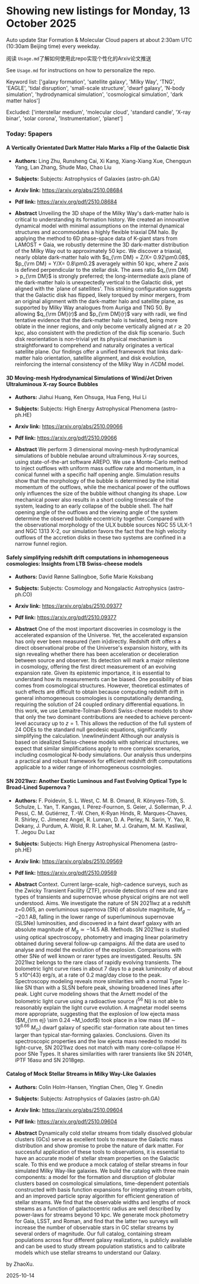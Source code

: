 # Showing new listings for Monday, 13 October 2025
Auto update Star Formation & Molecular Cloud papers at about 2:30am UTC (10:30am Beijing time) every weekday.


阅读 `Usage.md`了解如何使用此repo实现个性化的Arxiv论文推送

See `Usage.md` for instructions on how to personalize the repo. 


Keyword list: ['galaxy formation', 'satellite galaxy', 'Milky Way', 'TNG', 'EAGLE', 'tidal disruption', 'small-scale structure', 'dwarf galaxy', 'N-body simulation', 'hydrodynamical simulation', 'cosmological simulation', 'dark matter halos']


Excluded: ['interstellar medium', 'molecular cloud', 'standard candle', 'X-ray binar', 'solar corona', 'Instrumentation', 'planet']


### Today: 5papers 
#### A Vertically Orientated Dark Matter Halo Marks a Flip of the Galactic Disk
 - **Authors:** Ling Zhu, Runsheng Cai, Xi Kang, Xiang-Xiang Xue, Chengqun Yang, Lan Zhang, Shude Mao, Chao Liu
 - **Subjects:** Subjects:
Astrophysics of Galaxies (astro-ph.GA)
 - **Arxiv link:** https://arxiv.org/abs/2510.08684

 - **Pdf link:** https://arxiv.org/pdf/2510.08684

 - **Abstract**
 Unveiling the 3D shape of the Milky Way's dark-matter halo is critical to understanding its formation history. We created an innovative dynamical model with minimal assumptions on the internal dynamical structures and accommodates a highly flexible triaxial DM halo. By applying the method to 6D phase-space data of K-giant stars from LAMOST + Gaia, we robustly determine the 3D dark-matter distribution of the Milky Way out to approximately 50 kpc. We discover a triaxial, nearly oblate dark-matter halo with $q_{\rm DM} = Z/X= 0.92\pm0.08$, $p_{\rm DM} = Y/X= 0.8\pm0.2$ averagely within 50 kpc, where $Z$ axis is defined perpendicular to the stellar disk. The axes ratio $q_{\rm DM} > p_{\rm DM}$ is strongly preferred; the long-intermediate axis plane of the dark-matter halo is unexpectedly vertical to the Galactic disk, yet aligned with the `plane of satellites'. This striking configuration suggests that the Galactic disk has flipped, likely torqued by minor mergers, from an original alignment with the dark-matter halo and satellite plane, as supported by Milky Way analogues from Auriga and TNG 50. By allowing $q_{\rm DM}(r)$ and $p_{\rm DM}(r)$ vary with radii, we find tentative evidence that the dark-matter halo is twisted, being more oblate in the inner regions, and only become vertically aligned at $r\gtrsim 20$ kpc, also consistent with the prediction of the disk flip scenario. Such disk reorientation is non-trivial yet its physical mechanism is straightforward to comprehend and naturally originates a vertical satellite plane. Our findings offer a unified framework that links dark-matter halo orientation, satellite alignment, and disk evolution, reinforcing the internal consistency of the Milky Way in $\Lambda$CDM model.
#### 3D Moving-mesh Hydrodynamical Simulations of Wind/Jet Driven Ultraluminous X-ray Source Bubbles
 - **Authors:** Jiahui Huang, Ken Ohsuga, Hua Feng, Hui Li
 - **Subjects:** Subjects:
High Energy Astrophysical Phenomena (astro-ph.HE)
 - **Arxiv link:** https://arxiv.org/abs/2510.09066

 - **Pdf link:** https://arxiv.org/pdf/2510.09066

 - **Abstract**
 We perform 3 dimensional moving-mesh hydrodynamical simulations of bubble nebulae around ultraluminous X-ray sources, using state-of-the-art software AREPO. We use a Monte-Carlo method to inject outflows with uniform mass outflow rate and momentum, in a conical funnel with a specific half opening angle. Simulation results show that the morphology of the bubble is determined by the initial momentum of the outflows, while the mechanical power of the outflows only influences the size of the bubble without changing its shape. Low mechanical power also results in a short cooling timescale of the system, leading to an early collapse of the bubble shell. The half opening angle of the outflows and the viewing angle of the system determine the observed bubble eccentricity together. Compared with the observational morphology of the ULX bubble sources NGC 55 ULX-1 and NGC 1313 X-2, our simulation favors the fact that the high velocity outflows of the accretion disks in these two systems are confined in a narrow funnel region.
#### Safely simplifying redshift drift computations in inhomogeneous cosmologies: Insights from LTB Swiss-cheese models
 - **Authors:** David Rønne Sallingboe, Sofie Marie Koksbang
 - **Subjects:** Subjects:
Cosmology and Nongalactic Astrophysics (astro-ph.CO)
 - **Arxiv link:** https://arxiv.org/abs/2510.09377

 - **Pdf link:** https://arxiv.org/pdf/2510.09377

 - **Abstract**
 One of the most important discoveries in cosmology is the accelerated expansion of the Universe. Yet, the accelerated expansion has only ever been measured {\em in}directly. Redshift drift offers a direct observational probe of the Universe's expansion history, with its sign revealing whether there has been acceleration or deceleration between source and observer. Its detection will mark a major milestone in cosmology, offering the first direct measurement of an evolving expansion rate. Given its epistemic importance, it is essential to understand how its measurements can be biased. One possibility of bias comes from cosmological structures. However, theoretical estimates of such effects are difficult to obtain because computing redshift drift in general inhomogeneous cosmologies is computationally demanding, requiring the solution of 24 coupled ordinary differential equations. In this work, we use Lemaitre-Tolman-Bondi Swiss-cheese models to show that only the two dominant contributions are needed to achieve percent-level accuracy up to $z = 1$. This allows the reduction of the full system of 24 ODEs to the standard null geodesic equations, significantly simplifying the calculation. \newline\indent Although our analysis is based on idealized Swiss-cheese models with spherical structures, we expect that similar simplifications apply to more complex scenarios, including cosmological N-body simulations. Our analysis thus underpins a practical and robust framework for efficient redshift drift computations applicable to a wider range of inhomogeneous cosmologies.
#### SN 2021lwz: Another Exotic Luminous and Fast Evolving Optical Type Ic Broad-Lined Supernova ?
 - **Authors:** F. Poidevin, S. L. West, C. M. B. Omand, R. Könyves-Tóth, S. Schulze, L. Yan, T. Kangas, I. Pérez-Fournon, S. Geier, J. Sollerman, P. J. Pessi, C. M. Gutiérrez, T.-W. Chen, K-Ryan Hinds, R. Marques-Chaves, R. Shirley, C. Jimenez Angel, R. Lunnan, D. A. Perley, N. Sarin, Y. Yao, R. Dekany, J. Purdum, A. Wold, R. R. Laher, M. J. Graham, M. M. Kasliwal, T. Jegou Du Laz
 - **Subjects:** Subjects:
High Energy Astrophysical Phenomena (astro-ph.HE)
 - **Arxiv link:** https://arxiv.org/abs/2510.09569

 - **Pdf link:** https://arxiv.org/pdf/2510.09569

 - **Abstract**
 Context. Current large-scale, high-cadence surveys, such as the Zwicky Transient Facility (ZTF), provide detections of new and rare types of transients and supernovae whose physical origins are not well understood. Aims. We investigate the nature of SN 2021lwz at a redshift z=0.065, an overluminous supernova (SN) of absolute magnitude, $M_{g} \sim -20.1$ AB, falling in the lower range of superluminous supernovae (SLSNe) luminosities, and discovered in a faint dwarf galaxy with an absolute magnitude of $M_{g} \simeq -14.5$ AB. Methods. SN 2021lwz is studied using optical spectroscopy, photometry and imaging linear polarimetry obtained during several follow-up campaigns. All the data are used to analyse and model the evolution of the explosion. Comparisons with other SNe of well known or rarer types are investigated. Results. SN 2021lwz belongs to the rare class of rapidly evolving transients. The bolometric light curve rises in about 7 days to a peak luminosity of about 5 x10^{43} erg/s, at a rate of 0.2 mag/day close to the peak. Spectroscopy modeling reveals more similarities with a normal Type Ic-like SN than with a SLSN before peak, showing broadened lines after peak. Light curve modeling shows that the Arnett model of the bolometric light curve using a radioactive source ($^{56}$ Ni) is not able to reasonably explain the light curve evolution. A magnetar model seems more appropriate, suggesting that the explosion of low ejecta mass ($M_{\rm ej} \sim 0.24 ~M_\odot$) took place in a low mass ($M \sim 10^{6.66}~M_\odot$) dwarf galaxy of specific star-formation rate about ten times larger than typical star-forming galaxies. Conclusions. Given its spectroscopic properties and the low ejecta mass needed to model its light-curve, SN 2021lwz does not match with many core-collapse H-poor SNe Types. It shares similarities with rarer transients like SN 2014ft, iPTF 16asu and SN 2018gep.
#### Catalog of Mock Stellar Streams in Milky Way-Like Galaxies
 - **Authors:** Colin Holm-Hansen, Yingtian Chen, Oleg Y. Gnedin
 - **Subjects:** Subjects:
Astrophysics of Galaxies (astro-ph.GA)
 - **Arxiv link:** https://arxiv.org/abs/2510.09604

 - **Pdf link:** https://arxiv.org/pdf/2510.09604

 - **Abstract**
 Dynamically cold stellar streams from tidally dissolved globular clusters (GCs) serve as excellent tools to measure the Galactic mass distribution and show promise to probe the nature of dark matter. For successful application of these tools to observations, it is essential to have an accurate model of stellar stream properties on the Galactic scale. To this end we produce a mock catalog of stellar streams in four simulated Milky Way-like galaxies. We build the catalog with three main components: a model for the formation and disruption of globular clusters based on cosmological simulations, time-dependent potentials constructed with basis function expansions for integrating stream orbits, and an improved particle spray algorithm for efficient generation of stellar streams. We find that the observable widths and lengths of mock streams as a function of galactocentric radius are well described by power-laws for streams beyond 10 kpc. We generate mock photometry for Gaia, LSST, and Roman, and find that the latter two surveys will increase the number of observable stars in GC stellar streams by several orders of magnitude. Our full catalog, containing stream populations across four different galaxy realizations, is publicly available and can be used to study stream population statistics and to calibrate models which use stellar streams to understand our Galaxy.


by ZhaoXu. 


2025-10-14
